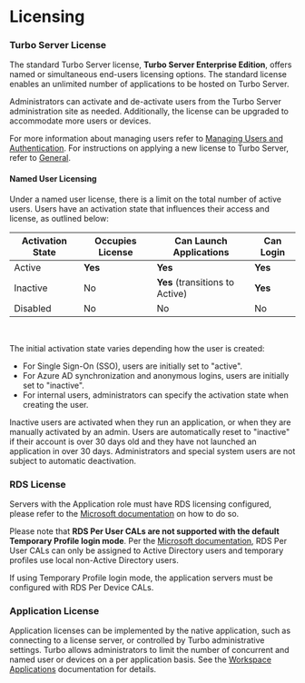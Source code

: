 # Licensing

### Turbo Server License

The standard Turbo Server license, **Turbo Server Enterprise Edition**, offers named or simultaneous end-users licensing options. The standard license enables an unlimited number of applications to be hosted on Turbo Server.

Administrators can activate and de-activate users from the Turbo Server administration site as needed. Additionally, the license can be upgraded to accommodate more users or devices.

For more information about managing users refer to [Managing Users and Authentication](../../server/administration/users.html). For instructions on applying a new license to Turbo Server, refer to [General](../../server/administration/general.html).

#### Named User Licensing

Under a named user license, there is a limit on the total number of active users. Users have an activation state that influences their access and license, as outlined below:

| Activation State | Occupies License | Can Launch Applications | Can Login |
| ---------- | ---------- | ---------- | ---------- |
| Active       | __Yes__       | __Yes__       | __Yes__       |
| Inactive       | No       | __Yes__ (transitions to Active)       | __Yes__       |
| Disabled       | No       | No       | No       |  
<br/>

The initial activation state varies depending how the user is created:
* For Single Sign-On (SSO), users are initially set to "active".
* For Azure AD synchronization and anonymous logins, users are initially set to "inactive".
* For internal users, administrators can specify the activation state when creating the user.

Inactive users are activated when they run an application, or when they are manually activated by an admin. Users are automatically reset to "inactive" if their account is over 30 days old and they have not launched an application in over 30 days. Administrators and special system users are not subject to automatic deactivation.

### RDS License

Servers with the Application role must have RDS licensing configured, please refer to the [Microsoft documentation](https://docs.microsoft.com/en-us/windows-server/remote/remote-desktop-services/rds-client-access-license) on how to do so.

Please note that __RDS Per User CALs are not supported with the default Temporary Profile login mode__. Per the [Microsoft documentation](https://docs.microsoft.com/en-us/windows-server/remote/remote-desktop-services/rds-client-access-license), RDS Per User CALs can only be assigned to Active Directory users and temporary profiles use local non-Active Directory users.

If using Temporary Profile login mode, the application servers must be configured with RDS Per Device CALs. 

### Application License

Application licenses can be implemented by the native application, such as connecting to a license server, or controlled by Turbo administrative settings. Turbo allows administrators to limit the number of concurrent and named user or devices on a per application basis. See the [Workspace Applications](../../server/administration/workspaces.html#workspace-applications) documentation for details.
